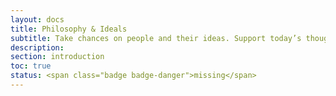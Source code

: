 ```yaml
---
layout: docs
title: Philosophy & Ideals
subtitle: Take chances on people and their ideas. Support today’s thought-provoking change makers and tomorrow’s inventive visionaries.
description:
section: introduction
toc: true
status: <span class="badge badge-danger">missing</span>
---
```

